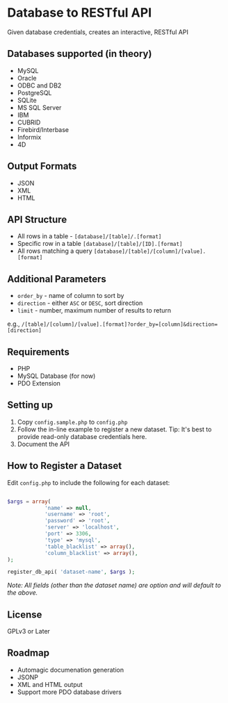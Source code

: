 Database to RESTful API
=======================

Given database credentials, creates an interactive, RESTful API

Databases supported (in theory)
-------------------------------

* MySQL
* Oracle
* ODBC and DB2
* PostgreSQL
* SQLite
* MS SQL Server
* IBM
* CUBRID
* Firebird/Interbase
* Informix
* 4D

Output Formats
--------------

* JSON
* XML
* HTML

API Structure
-------------

* All rows in a table - `[database]/[table]/.[format]`
* Specific row in a table `[database]/[table]/[ID].[format]`
* All rows matching a query `[database]/[table]/[column]/[value].[format]`

Additional Parameters
---------------------

* `order_by` - name of column to sort by
* `direction` - either `ASC` or `DESC`, sort direction
* `limit` - number, maximum number of results to return

e.g., `/[table]/[column]/[value].[format]?order_by=[column]&direction=[direction]`

Requirements
------------

* PHP
* MySQL Database (for now)
* PDO Extension

Setting up
----------

1. Copy `config.sample.php` to `config.php`
2. Follow the in-line example to register a new dataset. Tip: It's best to provide read-only database credentials here.
3. Document the API

How to Register a Dataset
-------------------------

Edit `config.php` to include the following for each dataset:

```php

$args = array( 
			'name' => null,
		    'username' => 'root',
			'password' => 'root',
			'server' => 'localhost',
			'port' => 3306,
			'type' => 'mysql',
			'table_blacklist' => array(),
			'column_blacklist' => array(),
);

register_db_api( 'dataset-name', $args );

```

*Note: All fields (other than the dataset name) are option and will default to the above.*

License
-------

GPLv3 or Later

Roadmap
-------

* Automagic documenation generation
* JSONP
* XML and HTML output
* Support more PDO database drivers